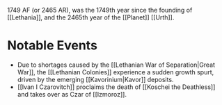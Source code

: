 1749 AF (or 2465 AR), was the 1749th year since the founding of [[Lethania]], and the 2465th year of the [[Planet]] [[Urth]].

# Notable Events
- Due to shortages caused by the [[Lethanian War of Separation|Great War]], the [[Lethanian Colonies]] experience a sudden growth spurt, driven by the emerging [[Kavorinium|Kavor]] deposits. 
- [[Ivan I Czarovitch]] proclaims the death of [[Koschei the Deathless]] and takes over as Czar of [[Izmoroz]]. 
